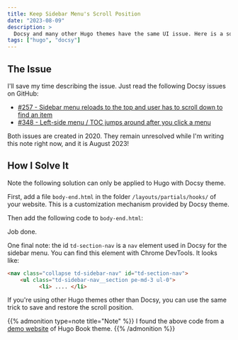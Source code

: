 ```yaml
---
title: Keep Sidebar Menu's Scroll Position
date: "2023-08-09"
description: >
  Docsy and many other Hugo themes have the same UI issue. Here is a solution.
tags: ["hugo", "docsy"]
---
```


## The Issue

I'll save my time describing the issue. Just read the following Docsy issues on GitHub:

- [#257 - Sidebar menu reloads to the top and user has to scroll down to find an item](https://github.com/google/docsy/issues/257) 
- [#348 - Left-side menu / TOC jumps around after you click a menu](https://github.com/google/docsy/issues/348)

Both issues are created in 2020. They remain unresolved while I'm writing this note right now, and it is August 2023!

## How I Solve It

Note the following solution can only be applied to Hugo with Docsy theme.

First, add a file `body-end.html` in the folder `/layouts/partials/hooks/` of your website. This is a customization mechanism provided by Docsy theme.

Then add the following code to `body-end.html`:

<script > 
  (function() {
    var a = document.querySelector("#td-section-nav");
    addEventListener("beforeunload", function(b) {
        localStorage.setItem("menu.scrollTop", a.scrollTop)
    }), a.scrollTop = localStorage.getItem("menu.scrollTop")
  })()
</script>

Job done.

One final note: the id `td-section-nav` is a `nav` element used in Docsy for the sidebar menu. You can find this element with Chrome DevTools. It looks like:

```html
<nav class="collapse td-sidebar-nav" id="td-section-nav">
    <ul class="td-sidebar-nav__section pe-md-3 ul-0">
          <li> .... </li>          
```

If you're using other Hugo themes other than Docsy, you can use the same trick to save and restore the scroll position.

{{% admonition type=note title="Note" %}}
I found the above code from a [demo website](https://hugo-book-demo.netlify.app/) of Hugo Book theme.
{{% /admonition %}}